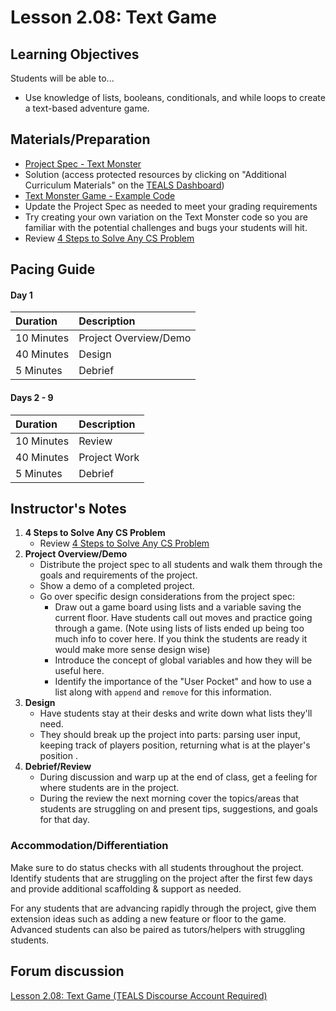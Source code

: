 # Lesson 2.08: Text Game

## Learning Objectives

Students will be able to...

* Use knowledge of lists, booleans, conditionals, and while loops to create a text-based adventure game. 

## Materials/Preparation

* [Project Spec - Text Monster](project.md)
* Solution \(access protected resources by clicking on "Additional Curriculum Materials" on the [TEALS Dashboard](http:/www.tealsk12.org/dashboard)\)
* [Text Monster Game - Example Code](https://github.com/TEALSK12/2nd-semester-introduction-to-computer-science/tree/6d40c049dc22ba95d6e21b6b591786c2acf3bc37/units/2_unit/08_lesson/project_file.py)
* Update the Project Spec as needed to meet your grading requirements
* Try creating your own variation on the Text Monster code so you are familiar with the potential challenges and bugs your students will hit.
* Review [4 Steps to Solve Any CS Problem](https://github.com/TEALS-IntroCS/2nd-semester-introduction-to-computer-science-principles/raw/master/units/4%20Steps%20to%20Solve%20Any%20CS%20Problem.pdf)

## Pacing Guide

#### Day 1

| **Duration** | **Description** |
| :--- | :--- |
| 10 Minutes | Project Overview/Demo |
| 40 Minutes | Design |
| 5 Minutes | Debrief |

#### Days 2 - 9

| **Duration** | **Description** |
| :--- | :--- |
| 10 Minutes | Review |
| 40 Minutes | Project Work |
| 5 Minutes | Debrief |

## Instructor's Notes

1. **4 Steps to Solve Any CS Problem** 
   * Review [4 Steps to Solve Any CS Problem](https://github.com/TEALS-IntroCS/2nd-semester-introduction-to-computer-science-principles/raw/master/units/4%20Steps%20to%20Solve%20Any%20CS%20Problem.pdf)
2. **Project Overview/Demo** 
   * Distribute the project spec to all students and walk them through the goals and requirements of the project. 
   * Show a demo of a completed project.
   * Go over specific design considerations from the project spec: 
     * Draw out a game board using lists and a variable saving the current floor. Have students call out moves and practice going through a game. \(Note using lists of lists ended up being too much info to cover here. If you think the students are ready it would make more sense design wise\)
     * Introduce the concept of global variables and how they will be useful here.
     * Identify the importance of the "User Pocket" and how to use a list along with `append` and `remove` for this information.
3. **Design**
   * Have students stay at their desks and write down what lists they'll need. 
   * They should break up the project into parts: parsing user input, keeping track of players position, returning what is at the player's position .
4. **Debrief/Review**
   * During discussion and warp up at the end of class, get a feeling for where students are in the project. 
   * During the review the next morning cover the topics/areas that students are struggling on and present tips, suggestions, and goals for that day.

### Accommodation/Differentiation

Make sure to do status checks with all students throughout the project. Identify students that are struggling on the project after the first few days and provide additional scaffolding & support as needed.   
  
 For any students that are advancing rapidly through the project, give them extension ideas such as adding a new feature or floor to the game. Advanced students can also be paired as tutors/helpers with struggling students.

## Forum discussion

[Lesson 2.08: Text Game \(TEALS Discourse Account Required\)](https://forums.tealsk12.org/c/2nd-semester-unit-2/lesson-2-08-text-game)

